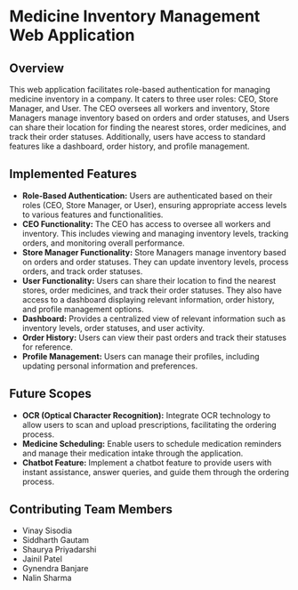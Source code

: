 # Medicine Inventory Management Web Application

## Overview
This web application facilitates role-based authentication for managing medicine inventory in a company. It caters to three user roles: CEO, Store Manager, and User. The CEO oversees all workers and inventory, Store Managers manage inventory based on orders and order statuses, and Users can share their location for finding the nearest stores, order medicines, and track their order statuses. Additionally, users have access to standard features like a dashboard, order history, and profile management.

## Implemented Features
- **Role-Based Authentication:** Users are authenticated based on their roles (CEO, Store Manager, or User), ensuring appropriate access levels to various features and functionalities.
- **CEO Functionality:** The CEO has access to oversee all workers and inventory. This includes viewing and managing inventory levels, tracking orders, and monitoring overall performance.
- **Store Manager Functionality:** Store Managers manage inventory based on orders and order statuses. They can update inventory levels, process orders, and track order statuses.
- **User Functionality:** Users can share their location to find the nearest stores, order medicines, and track their order statuses. They also have access to a dashboard displaying relevant information, order history, and profile management options.
- **Dashboard:** Provides a centralized view of relevant information such as inventory levels, order statuses, and user activity.
- **Order History:** Users can view their past orders and track their statuses for reference.
- **Profile Management:** Users can manage their profiles, including updating personal information and preferences.

## Future Scopes
- **OCR (Optical Character Recognition):** Integrate OCR technology to allow users to scan and upload prescriptions, facilitating the ordering process.
- **Medicine Scheduling:** Enable users to schedule medication reminders and manage their medication intake through the application.
- **Chatbot Feature:** Implement a chatbot feature to provide users with instant assistance, answer queries, and guide them through the ordering process.

## Contributing Team Members
- Vinay Sisodia
- Siddharth Gautam
- Shaurya Priyadarshi
- Jainil Patel
- Gynendra Banjare
- Nalin Sharma
